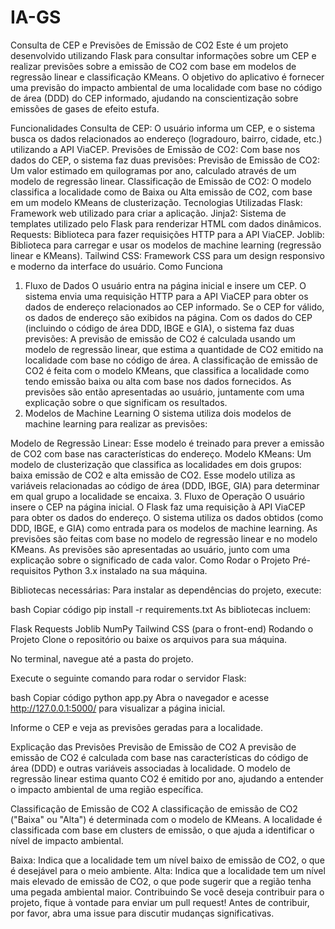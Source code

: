 # IA-GS

Consulta de CEP e Previsões de Emissão de CO2
Este é um projeto desenvolvido utilizando Flask para consultar informações sobre um CEP e realizar previsões sobre a emissão de CO2 com base em modelos de regressão linear e classificação KMeans. O objetivo do aplicativo é fornecer uma previsão do impacto ambiental de uma localidade com base no código de área (DDD) do CEP informado, ajudando na conscientização sobre emissões de gases de efeito estufa.

Funcionalidades
Consulta de CEP: O usuário informa um CEP, e o sistema busca os dados relacionados ao endereço (logradouro, bairro, cidade, etc.) utilizando a API ViaCEP.
Previsões de Emissão de CO2: Com base nos dados do CEP, o sistema faz duas previsões:
Previsão de Emissão de CO2: Um valor estimado em quilogramas por ano, calculado através de um modelo de regressão linear.
Classificação de Emissão de CO2: O modelo classifica a localidade como de Baixa ou Alta emissão de CO2, com base em um modelo KMeans de clusterização.
Tecnologias Utilizadas
Flask: Framework web utilizado para criar a aplicação.
Jinja2: Sistema de templates utilizado pelo Flask para renderizar HTML com dados dinâmicos.
Requests: Biblioteca para fazer requisições HTTP para a API ViaCEP.
Joblib: Biblioteca para carregar e usar os modelos de machine learning (regressão linear e KMeans).
Tailwind CSS: Framework CSS para um design responsivo e moderno da interface do usuário.
Como Funciona
1. Fluxo de Dados
O usuário entra na página inicial e insere um CEP.
O sistema envia uma requisição HTTP para a API ViaCEP para obter os dados de endereço relacionados ao CEP informado.
Se o CEP for válido, os dados de endereço são exibidos na página.
Com os dados do CEP (incluindo o código de área DDD, IBGE e GIA), o sistema faz duas previsões:
A previsão de emissão de CO2 é calculada usando um modelo de regressão linear, que estima a quantidade de CO2 emitido na localidade com base no código de área.
A classificação de emissão de CO2 é feita com o modelo KMeans, que classifica a localidade como tendo emissão baixa ou alta com base nos dados fornecidos.
As previsões são então apresentadas ao usuário, juntamente com uma explicação sobre o que significam os resultados.
2. Modelos de Machine Learning
O sistema utiliza dois modelos de machine learning para realizar as previsões:

Modelo de Regressão Linear: Esse modelo é treinado para prever a emissão de CO2 com base nas características do endereço.
Modelo KMeans: Um modelo de clusterização que classifica as localidades em dois grupos: baixa emissão de CO2 e alta emissão de CO2. Esse modelo utiliza as variáveis relacionadas ao código de área (DDD, IBGE, GIA) para determinar em qual grupo a localidade se encaixa.
3. Fluxo de Operação
O usuário insere o CEP na página inicial.
O Flask faz uma requisição à API ViaCEP para obter os dados do endereço.
O sistema utiliza os dados obtidos (como DDD, IBGE, e GIA) como entrada para os modelos de machine learning.
As previsões são feitas com base no modelo de regressão linear e no modelo KMeans.
As previsões são apresentadas ao usuário, junto com uma explicação sobre o significado de cada valor.
Como Rodar o Projeto
Pré-requisitos
Python 3.x instalado na sua máquina.

Bibliotecas necessárias: Para instalar as dependências do projeto, execute:

bash
Copiar código
pip install -r requirements.txt
As bibliotecas incluem:

Flask
Requests
Joblib
NumPy
Tailwind CSS (para o front-end)
Rodando o Projeto
Clone o repositório ou baixe os arquivos para sua máquina.

No terminal, navegue até a pasta do projeto.

Execute o seguinte comando para rodar o servidor Flask:

bash
Copiar código
python app.py
Abra o navegador e acesse http://127.0.0.1:5000/ para visualizar a página inicial.

Informe o CEP e veja as previsões geradas para a localidade.

Explicação das Previsões
Previsão de Emissão de CO2
A previsão de emissão de CO2 é calculada com base nas características do código de área (DDD) e outras variáveis associadas à localidade. O modelo de regressão linear estima quanto CO2 é emitido por ano, ajudando a entender o impacto ambiental de uma região específica.

Classificação de Emissão de CO2
A classificação de emissão de CO2 ("Baixa" ou "Alta") é determinada com o modelo de KMeans. A localidade é classificada com base em clusters de emissão, o que ajuda a identificar o nível de impacto ambiental.

Baixa: Indica que a localidade tem um nível baixo de emissão de CO2, o que é desejável para o meio ambiente.
Alta: Indica que a localidade tem um nível mais elevado de emissão de CO2, o que pode sugerir que a região tenha uma pegada ambiental maior.
Contribuindo
Se você deseja contribuir para o projeto, fique à vontade para enviar um pull request! Antes de contribuir, por favor, abra uma issue para discutir mudanças significativas.